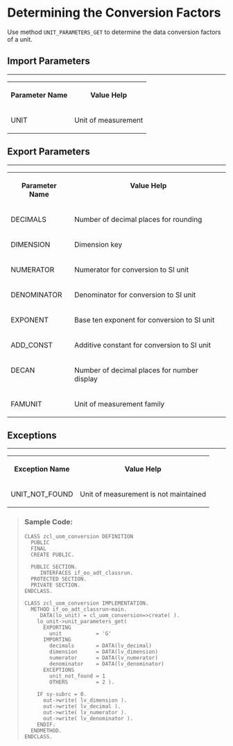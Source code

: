 <!-- loiob4f5ab1001f847c8a129d717ef5e9356 -->

# Determining the Conversion Factors

Use method `UNIT_PARAMETERS_GET` to determine the data conversion factors of a unit.



<a name="loiob4f5ab1001f847c8a129d717ef5e9356__section_nnt_k4m_rlb"/>

## Import Parameters

****


<table>
<tr>
<th valign="top">

Parameter Name

</th>
<th valign="top">

Value Help

</th>
</tr>
<tr>
<td valign="top">

UNIT

</td>
<td valign="top">

Unit of measurement

</td>
</tr>
</table>



<a name="loiob4f5ab1001f847c8a129d717ef5e9356__section_bjl_fpm_rlb"/>

## Export Parameters

****


<table>
<tr>
<th valign="top">

Parameter Name

</th>
<th valign="top">

Value Help

</th>
</tr>
<tr>
<td valign="top">

DECIMALS 

</td>
<td valign="top">

Number of decimal places for rounding

</td>
</tr>
<tr>
<td valign="top">

DIMENSION

</td>
<td valign="top">

Dimension key

</td>
</tr>
<tr>
<td valign="top">

NUMERATOR

</td>
<td valign="top">

Numerator for conversion to SI unit

</td>
</tr>
<tr>
<td valign="top">

DENOMINATOR

</td>
<td valign="top">

Denominator for conversion to SI unit

</td>
</tr>
<tr>
<td valign="top">

EXPONENT

</td>
<td valign="top">

Base ten exponent for conversion to SI unit

</td>
</tr>
<tr>
<td valign="top">

ADD\_CONST

</td>
<td valign="top">

Additive constant for conversion to SI unit

</td>
</tr>
<tr>
<td valign="top">

DECAN

</td>
<td valign="top">

Number of decimal places for number display

</td>
</tr>
<tr>
<td valign="top">

FAMUNIT

</td>
<td valign="top">

Unit of measurement family

</td>
</tr>
</table>



<a name="loiob4f5ab1001f847c8a129d717ef5e9356__section_zvl_cqm_rlb"/>

## Exceptions

****


<table>
<tr>
<th valign="top">

Exception Name

</th>
<th valign="top">

Value Help

</th>
</tr>
<tr>
<td valign="top">

UNIT\_NOT\_FOUND

</td>
<td valign="top">

Unit of measurement is not maintained

</td>
</tr>
</table>

> ### Sample Code:  
> ```abap
> CLASS zcl_uom_conversion DEFINITION
>   PUBLIC
>   FINAL
>   CREATE PUBLIC.
>  
>   PUBLIC SECTION.
>      INTERFACES if_oo_adt_classrun.
>   PROTECTED SECTION.
>   PRIVATE SECTION.
> ENDCLASS.
>  
> CLASS zcl_uom_conversion IMPLEMENTATION.
>   METHOD if_oo_adt_classrun~main.
>      DATA(lo_unit) = cl_uom_conversion=>create( ).
>     lo_unit->unit_parameters_get(
>       EXPORTING
>         unit           = 'G'
>       IMPORTING
>         decimals       = DATA(lv_decimal)
>         dimension      = DATA(lv_dimension)
>         numerator      = DATA(lv_numerator)
>         denominator    = DATA(lv_denominator)
>       EXCEPTIONS
>         unit_not_found = 1
>         OTHERS         = 2 ).
>     
>     IF sy-subrc = 0.
>       out->write( lv_dimension ).
>       out->write( lv_decimal ).
>       out->write( lv_numerator ).
>       out->write( lv_denominator ).
>     ENDIF.
>   ENDMETHOD.
> ENDCLASS.
> 
> ```

